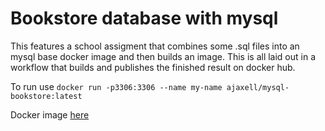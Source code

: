 # Bookstore database with mysql


This features a school assigment that combines some .sql files into
an mysql base docker image and then builds an image. This is all laid out in a 
workflow that builds and publishes the finished result on docker hub.

To run use ``docker run -p3306:3306 --name my-name ajaxell/mysql-bookstore:latest``

Docker image [here](https://hub.docker.com/r/ajaxell/mysql-bookstore/tags)
